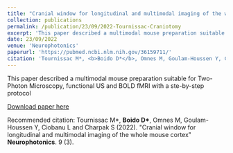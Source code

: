 ```yaml
---
title: "Cranial window for longitudinal and multimodal imaging of the whole mouse cortex"
collection: publications
permalink: /publication/23/09/2022-Tournissac-Craniotomy
excerpt: 'This paper described a multimodal mouse preparation suitable for Two-Photon Microscopy, functional US and BOLD fMRI with a ste-by-step protocol'
date: 23/09/2022
venue: 'Neurophotonics'
paperurl: 'https://pubmed.ncbi.nlm.nih.gov/36159711/'
citation: 'Tournissac M*, <b>Boido D*</b>, Omnes M, Goulam-Houssen Y, Ciobanu L and Charpak S (2022). &quot;Cranial window for longitudinal and multimodal imaging of the whole mouse cortex&quot; <b>Neurophotonics</b>. 9 (3).'
---
```

This paper described a multimodal mouse preparation suitable for Two-Photon Microscopy, functional US and BOLD fMRI with a ste-by-step protocol

[Download paper here](https://pubmed.ncbi.nlm.nih.gov/36159711/)

Recommended citation: Tournissac M*, <b>Boido D*</b>, Omnes M, Goulam-Houssen Y, Ciobanu L and Charpak S (2022). "Cranial window for longitudinal and multimodal imaging of the whole mouse cortex" <b>Neurophotonics</b>. 9 (3).